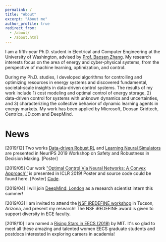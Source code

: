 ```yaml
---
permalink: /
title: "About"
excerpt: "About me"
author_profile: true
redirect_from: 
  - /about/
  - /about.html
---
```


I am a fifth-year Ph.D. student in Electrical and Computer Engineering at the University of Washington, advised by [Prof. Baosen Zhang](https://zhangbaosen.github.io/). My research interests focus on the area of energy and cyber-physical systems, from the perspective of machine learning, optimization, and control. 

During my Ph.D. studies, I developed algorithms for controlling and optimizing resources in energy systems and discovered fundamental, societal-scale insights in data-driven control systems. The results of my work include 1) cost modeling and optimal control of energy storage, 2) data-driven control for systems with unknown dynamics and uncertainties, and 3) characterizing the collective behavior of dynamic learning agents in energy markets. My work has been applied by Microsoft, Doosan Gridtech, Centrica, JD.com and DeepMind.

News
======
[2019/12] Two works [Data-driven Robust RL](https://drive.google.com/file/d/0B3mY6u_lryzddkRrQ0xzQWtpemRUSHBnZ2NHMnctS1B5b01J/view) and [Learning Neural Simulators](https://drive.google.com/file/d/0B3mY6u_lryzdWWVxZ2pYZ1dINUQ3WUEwSHlkWnNSZDh5THVj/view) are presented in NeurIPS 2019 Workshop on Safety and Robustness in Decision Making. [Poster]

[2019/05] Our work ["Optimal Control Via Neural Networks: A Convex Approach''](https://openreview.net/forum?id=H1MW72AcK7) is presented in ICLR 2019! Poster and source code could be found here. [Poster] [Code](https://github.com/chennnnnyize/Optimal-Control-via-Neural-Networks).

[2019/04] I will join [DeepMind, London](https://deepmind.com/) as a research scientist intern this summer!

[2019/03] I am invited to attend the [NSF iREDEFINE workshop](https://www.ecedha.org/Meetings/Past-Programs/2019-ECEDHA-Annual-Conference-and-ECExpo/Student-Program) in Tucson, Arizona, and present my research! The NSF iREDEFINE award is given to support diversity in ECE faculty.

[2018/10] I am named a [Rising Stars in EECS (2018)](https://risingstars18-eecs.mit.edu/) by MIT. It's so glad to meet all these amazing and talented women EECS graduate students and postdocs interested in exploring careers in academia!